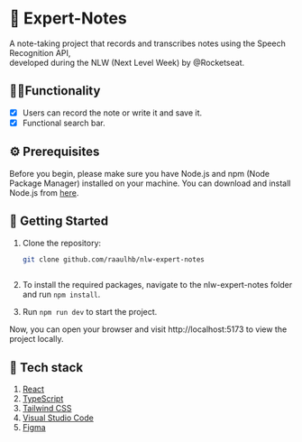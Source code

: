 # 📝 Expert-Notes
A note-taking project that records and transcribes notes using the Speech Recognition API,<br> developed during the NLW (Next Level Week) by @Rocketseat.
  
## 👨‍💻Functionality
- [x] Users can record the note or write it and save it.
- [x] Functional search bar.

## ⚙️ Prerequisites

Before you begin, please make sure you have Node.js and npm (Node Package Manager) installed on your machine. You can download and install Node.js from [here](https://nodejs.org/).

## 🚀 Getting Started

1. Clone the repository:
   ```sh
   git clone github.com/raaulhb/nlw-expert-notes
 
2. To install the required packages, navigate to the nlw-expert-notes folder and run `npm install`.

3. Run `npm run dev` to start the project.

Now, you can open your browser and visit http://localhost:5173 to view the project locally.

## 🔧 Tech stack
1. [React](https://react.dev/)
2. [TypeScript](https://www.typescriptlang.org/)
3. [Tailwind CSS](https://tailwindcss.com/)
4. [Visual Studio Code](https://code.visualstudio.com)
5. [Figma](https://www.figma.com/)
